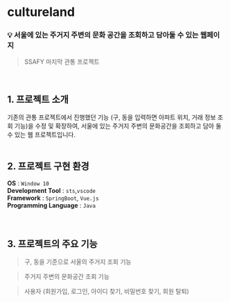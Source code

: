 # cultureland
### 💡 서울에 있는 주거지 주변의 문화 공간을 조회하고 담아둘 수 있는 웹페이지
> SSAFY 마지막 관통 프로젝트

<br> 


## 1. 프로젝트 소개
기존의 관통 프로젝트에서 진행했던 기능 (구, 동을 입력하면 아파트 위치, 거래 정보 조회 기능)을 수정 및 확장하여,
서울에 있는 주거지 주변의 문화공간을 조회하고 담아 둘 수 있는 웹 프로젝트입니다.
<br>
<br>

## 2. 프로젝트 구현 환경
__OS__ : `Window 10` <br>
__Development Tool__ : `sts`,`vscode` <br>
__Framework__ : `SpringBoot`, `Vue.js` <br>
__Programming Language__ : `Java` <br>
<br> 
<br>

## 3. 프로젝트의 주요 기능
> 구, 동을 기준으로 서울의 주거지 조회 기능

> 주거지 주변의 문화공간 조회 기능

> 사용자 (회원가입, 로그인, 아이디 찾기, 비밀번호 찾기, 회원 탈퇴)

